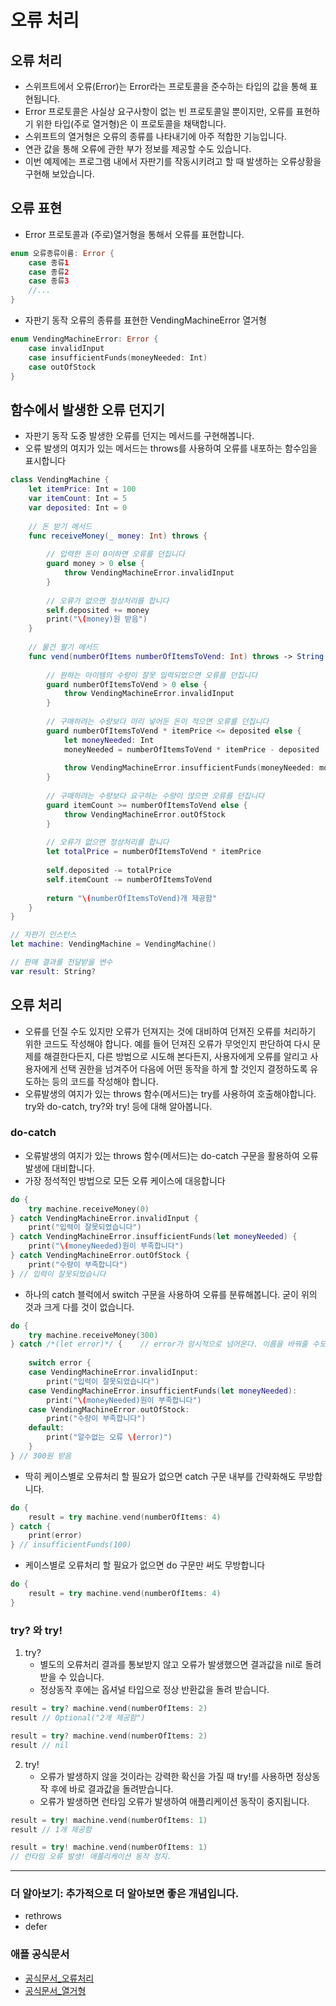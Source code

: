 # 오류 처리



## 오류 처리

- 스위프트에서 오류(Error)는 Error라는 프로토콜을 준수하는 타입의 값을 통해 표현됩니다.
- Error 프로토콜은 사실상 요구사항이 없는 빈 프로토콜일 뿐이지만, 오류를 표현하기 위한 타입(주로 열거형)은 이 프로토콜을 채택합니다.
- 스위프트의 열거형은 오류의 종류를 나타내기에 아주 적합한 기능입니다.
- 연관 값을 통해 오류에 관한 부가 정보를 제공할 수도 있습니다.
- 이번 예제에는 프로그램 내에서 자판기를 작동시키려고 할 때 발생하는 오류상황을 구현해 보았습니다.



## 오류 표현

- Error 프로토콜과 (주로)열거형을 통해서 오류를 표현합니다.
```swift
enum 오류종류이름: Error {
    case 종류1
    case 종류2
    case 종류3
    //...
}
```

- 자판기 동작 오류의 종류를 표현한 VendingMachineError 열거형
```swift
enum VendingMachineError: Error {
    case invalidInput
    case insufficientFunds(moneyNeeded: Int)
    case outOfStock
}
```

## 함수에서 발생한 오류 던지기
- 자판기 동작 도중 발생한 오류를 던지는 메서드를 구현해봅니다.
- 오류 발생의 여지가 있는 메서드는 throws를 사용하여 오류를 내포하는 함수임을 표시합니다
```swift
class VendingMachine {
    let itemPrice: Int = 100
    var itemCount: Int = 5
    var deposited: Int = 0
    
    // 돈 받기 메서드
    func receiveMoney(_ money: Int) throws {
        
        // 입력한 돈이 0이하면 오류를 던집니다
        guard money > 0 else {
            throw VendingMachineError.invalidInput
        }
        
        // 오류가 없으면 정상처리를 합니다
        self.deposited += money
        print("\(money)원 받음")
    }
    
    // 물건 팔기 메서드
    func vend(numberOfItems numberOfItemsToVend: Int) throws -> String {
        
        // 원하는 아이템의 수량이 잘못 입력되었으면 오류를 던집니다
        guard numberOfItemsToVend > 0 else {
            throw VendingMachineError.invalidInput
        }
        
        // 구매하려는 수량보다 미리 넣어둔 돈이 적으면 오류를 던집니다
        guard numberOfItemsToVend * itemPrice <= deposited else {
            let moneyNeeded: Int
            moneyNeeded = numberOfItemsToVend * itemPrice - deposited
            
            throw VendingMachineError.insufficientFunds(moneyNeeded: moneyNeeded)
        }
        
        // 구매하려는 수량보다 요구하는 수량이 많으면 오류를 던집니다
        guard itemCount >= numberOfItemsToVend else {
            throw VendingMachineError.outOfStock
        }
        
        // 오류가 없으면 정상처리를 합니다
        let totalPrice = numberOfItemsToVend * itemPrice
        
        self.deposited -= totalPrice
        self.itemCount -= numberOfItemsToVend
        
        return "\(numberOfItemsToVend)개 제공함"
    }
}

// 자판기 인스턴스
let machine: VendingMachine = VendingMachine()

// 판매 결과를 전달받을 변수
var result: String?
```

## 오류 처리
- 오류를 던질 수도 있지만 오류가 던져지는 것에 대비하여 던져진 오류를 처리하기 위한 코드도 작성해야 합니다. 예를 들어 던져진 오류가 무엇인지 판단하여 다시 문제를 해결한다든지, 다른 방법으로 시도해 본다든지, 사용자에게 오류를 알리고 사용자에게 선택 권한을 넘겨주어 다음에 어떤 동작을 하게 할 것인지 결정하도록 유도하는 등의 코드를 작성해야 합니다.
- 오류발생의 여지가 있는 throws 함수(메서드)는 try를 사용하여 호출해야합니다. try와 do-catch, try?와 try! 등에 대해 알아봅니다.
### do-catch

- 오류발생의 여지가 있는 throws 함수(메서드)는 do-catch 구문을 활용하여 오류발생에 대비합니다.
- 가장 정석적인 방법으로 모든 오류 케이스에 대응합니다
```swift
do {
    try machine.receiveMoney(0)
} catch VendingMachineError.invalidInput {
    print("입력이 잘못되었습니다")
} catch VendingMachineError.insufficientFunds(let moneyNeeded) {
    print("\(moneyNeeded)원이 부족합니다")
} catch VendingMachineError.outOfStock {
    print("수량이 부족합니다")
} // 입력이 잘못되었습니다
```

- 하나의 catch 블럭에서 switch 구문을 사용하여 오류를 분류해봅니다. 굳이 위의 것과 크게 다를 것이 없습니다.
```swift
do {
    try machine.receiveMoney(300)
} catch /*(let error)*/ {    // error가 암시적으로 넘어온다. 이름을 바꿔줄 수도 있음 ex) (let errorA)
    
    switch error {
    case VendingMachineError.invalidInput:
        print("입력이 잘못되었습니다")
    case VendingMachineError.insufficientFunds(let moneyNeeded):
        print("\(moneyNeeded)원이 부족합니다")
    case VendingMachineError.outOfStock:
        print("수량이 부족합니다")
    default:
        print("알수없는 오류 \(error)")
    }
} // 300원 받음
```
- 딱히 케이스별로 오류처리 할 필요가 없으면 catch 구문 내부를 간략화해도 무방합니다.
```swift
do {
    result = try machine.vend(numberOfItems: 4)
} catch {
    print(error)
} // insufficientFunds(100)
```
- 케이스별로 오류처리 할 필요가 없으면 do 구문만 써도 무방합니다
```swift
do {
    result = try machine.vend(numberOfItems: 4)
}
```
### try? 와 try!
1. try?
    - 별도의 오류처리 결과를 통보받지 않고 오류가 발생했으면 결과값을 nil로 돌려받을 수 있습니다.
    - 정상동작 후에는 옵셔널 타입으로 정상 반환값을 돌려 받습니다.
```swift
result = try? machine.vend(numberOfItems: 2)
result // Optional("2개 제공함")

result = try? machine.vend(numberOfItems: 2)
result // nil
```
2. try!
    - 오류가 발생하지 않을 것이라는 강력한 확신을 가질 때 try!를 사용하면 정상동작 후에 바로 결과값을 돌려받습니다.
    - 오류가 발생하면 런타임 오류가 발생하여 애플리케이션 동작이 중지됩니다.
```swift
result = try! machine.vend(numberOfItems: 1)
result // 1개 제공함

result = try! machine.vend(numberOfItems: 1)
// 런타임 오류 발생! 애플리케이션 동작 정지.
```
***

### 더 알아보기: 추가적으로 더 알아보면 좋은 개념입니다.
- rethrows
- defer

### 애플 공식문서
- [공식문서_오류처리](https://docs.swift.org/swift-book/LanguageGuide/ErrorHandling.html)
- [공식문서_열거형](https://docs.swift.org/swift-book/LanguageGuide/Enumerations.html)
